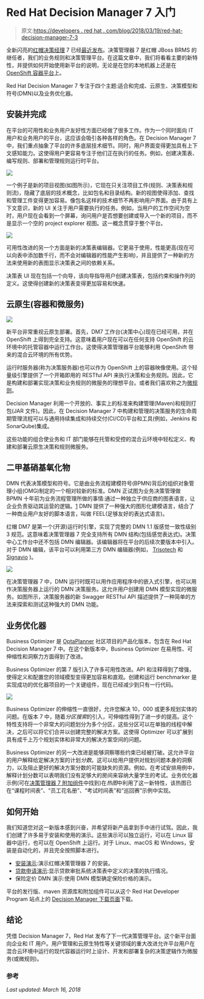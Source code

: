 # Red Hat Decision Manager 7 入门

> 原文:[https://developers . red hat . com/blog/2018/03/19/red-hat-decision-manager-7-3](https://developers.redhat.com/blog/2018/03/19/red-hat-decision-manager-7-3)

全新闪亮的[红帽决策经理](https://developers.redhat.com/products/red-hat-decision-manager/overview/) 7 已经[最近发布](https://www.redhat.com/en/about/press-releases/red-hat-unveils-next-generation-decision-management-offering)。决策管理器 7 是红帽 JBoss BRMS 的继任者，我们的业务规则和决策管理平台。在这篇文章中，我们将看看主要的新特性，并提供如何开始使用新平台的说明，无论是在您的本地机器上还是在 [OpenShift 容器平台](https://developers.redhat.com/products/openshift/overview/)上。

Red Hat Decision Manager 7 专注于四个主题:适合和完成、云原生、决策模型和符号(DMN)以及业务优化器。

## **安装并完成**

在平台的可用性和业务用户友好性方面已经做了很多工作。作为一个同时面向 IT 用户和业务用户的平台，这应该会吸引各种各样的角色。在 Decision Manager 7 中，我们重点抽象了平台的许多底层技术细节。同时，用户界面变得更加具有上下文感知能力。这使得用户更容易专注于他们正在执行的任务。例如，创建决策表、编写规则、部署和管理规则运行时平台。

![](../Images/fc3f3a96d08cc25b77f4f3e8d6863e87.png)

一个例子是新的项目视图(如图所示)，它现在只关注项目工件(规则、决策表和规则流)，隐藏了底层的技术概念，比如包名和目录结构。新的视图使得添加、查找和管理工件变得更加容易。像包名这样的技术细节不再影响用户界面。由于具有上下文意识，新的 UI 关注于用户需要执行的任务。例如，当用户的工作空间为空时，用户现在会看到一个屏幕，询问用户是否想要创建或导入一个新的项目，而不是显示一个空的 project explorer 视图。这一概念贯穿于整个平台。

![](../Images/d4521413dfab1ad78211a24bfd597da9.png)

可用性改进的另一个方面是新的决策表编辑器。它更易于使用，性能更高(现在可以向表中添加数千行，而不会对编辑器的性能产生影响)，并且提供了一种新的方法来使用新的表图显示决策表之间的依赖关系。

决策表 UI 现在包括一个向导，该向导指导用户创建决策表，包括约束和操作列的定义。这使得创建新的决策表变得更加容易和快速。

## 云原生(容器和微服务)

![](../Images/a7c60b7a2f60fea35b05798e6374a5ef.png)

新平台非常重视云原生部署。首先，DM7 工作台(决策中心)现在已经可用，并在 OpenShift 上得到完全支持。这意味着用户现在可以在任何支持 OpenShift 的云环境中的托管容器中运行工作台。这使得决策管理器平台能够利用 OpenShift 带来的混合云环境的所有优势。

运行时服务器(称为决策服务器)也可以作为 OpenShift 上的容器映像使用。这个轻量级引擎提供了一个开箱即用的 RESTful API 来执行决策和业务规则。因此，它是构建和部署实现决策和业务规则的微服务的理想平台。或者我们喜欢称之为[微规则](https://middlewareblog.redhat.com/2018/02/21/micro-rules-event-driven-apps-and-red-hat-decision-manager/)。

Decision Manager 利用一个开放的、事实上的标准来构建管理(Maven)和规则打包(JAR 文件)。因此，在 Decision Manager 7 中构建和管理的决策服务的生命周期管理流程可以与通用持续集成和持续交付(CI/CD)平台和工具(例如，Jenkins 和 SonarQube)集成。

这些功能的组合使业务和 IT 部门能够在托管和受控的混合云环境中轻松定义、构建和部署云原生决策和规则微服务。

## 二甲基硝基氧化物

DMN 代表决策模型和符号。它是由业务流程建模符号(BPMN)背后的组织对象管理小组(OMG)制定的一个相对较新的标准。DMN 正试图为业务决策管理做 BPMN 十年前为业务流程管理所做的事情:通过一种独立于供应商的图表语言，让企业负责驱动其运营的逻辑。[1] DMN 提供了一种强大的图形化建模语言，结合了一种商业用户友好的脚本语言，叫做 FEEL(足够友好的表达式语言)。

红帽 DM7 是第一个(开源)运行时引擎，实现了完整的 DMN 1.1 版感觉一致性级别 3 规范。这意味着决策管理器 7 完全支持所有 DMN 结构(包括感觉表达式)。决策中心工作台中还不包括 DMN 编辑器。该编辑器将在平台的后续次要版本中引入。对于 DMN 编辑，该平台可以利用第三方 DMN 编辑器(例如， [Trisotech](https://www.trisotech.com/) 和 [Signavio](https://www.signavio.com/) )。

![](../Images/adde9205606f9f6ace1fd0bb345a013e.png)

在决策管理器 7 中，DMN 运行时既可以用作应用程序中的嵌入式引擎，也可以用作决策服务器上运行的 DMN 决策服务。这允许用户创建用 DMN 模型实现的微服务。如图所示，决策服务器的新 Swagger RESTful API 描述提供了一种简单的方法来探索和测试这种强大的 DMN 功能。

## 业务优化器

Business Optimizer 是 [OptaPlanner](http://www.optaplanner.org/) 社区项目的产品化版本，包含在 Red Hat Decision Manager 7 中。在这个新版本中，Business Optimizer 在易用性、可伸缩性和洞察力方面得到了改进。

Business Optimizer 的第 7 版引入了许多可用性改进。API 和注释得到了增强，使得定义和配置您的领域模型变得更加容易和直观。创建和运行 benchmarker 是实现成功的优化器项目的一个关键组件，现在已经减少到只有一行代码。

![](../Images/1c137c8c0330c74ab50ed5189272baff.png)

Business Optimizer 的伸缩性一直很好，允许您解决 10，000 或更多规划实体的问题。在版本 7 中，随着*分区搜索*的引入，可伸缩性得到了进一步的提高。这个特性支持将一个非常大的问题划分为多个分区，这些分区可以在单独的线程中解决，之后可以将它们合并以创建完整的解决方案。这使得 Optimizer 可以扩展到具有成千上万个规划实体和非常大的解决方案空间的问题。

Business Optimizer 的另一大改进是能够洞察哪些约束已经被打破。这允许平台的用户解释给定解决方案的计划*分数*。这可以给用户提供对规划问题本身的洞察力，以及阻止更好的解决方案分数的可能缺失的资源。例如，在考试安排用例中，解释计划分数可以表明我们没有足够大的房间来容纳大量学生的考试。业务优化器示例(可在[决策管理器 7 附加组件](https://developers.redhat.com/download-manager/file/rhdm-7.0.0.GA-add-ons.zip)中找到)在*热图*中利用了这一新特性，该热图已在“课程时间表”、“员工花名册”、“考试时间表”和“巡回赛”示例中实现。

## 如何开始

我们知道您对这一新版本感到兴奋，并希望将新产品拿到手中进行试驾。因此，我们创建了许多易于安装和使用的演示。这些演示可以独立运行，可以在 Linux 容器中运行，也可以在 OpenShift 上运行。对于 Linux、macOS 和 Windows，安装是自动化的，并且完全按照脚本进行。

*   [安装演示](https://github.com/jbossdemocentral/rhdm7-install-demo):演示红帽决策管理器 7 的安装。
*   [贷款申请演示](https://github.com/jbossdemocentral/rhdm7-loan-demo):显示贷款审批系统决策表中定义的决策的执行情况。
*   保险定价 DMN 演示:使用 DMN 模型确定保险价格的演示。

平台的发行版、maven 资源库和附加组件可以从这个 Red Hat Developer Program 站点上的 [Decision Manager 下载页面](https://developers.redhat.com/products/red-hat-decision-manager/download/)下载。

## 结论

凭借 Decision Manager 7，Red Hat 发布了下一代决策管理平台。这个新平台面向企业和 IT 用户。用户管理和云原生特性等关键领域的重大改进允许平台用户在混合云环境中运行的现代容器运行时上设计、开发和部署复杂的决策逻辑作为微服务(或微规则)。

### 参考

[1]:布鲁斯·西尔维，http://methodandstyle.com/what-is-dmn

*Last updated: March 16, 2018*